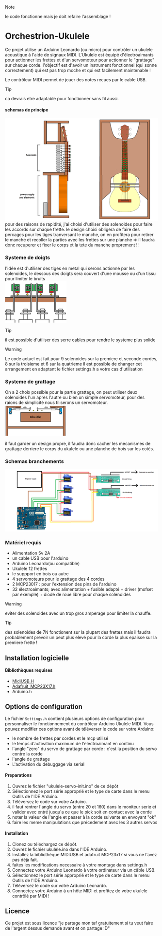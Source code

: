 > [!NOTE]
> le code fonctionne mais je doit refaire l'assemblage !

# Orchestrion-Ukulele

Ce projet utilise un Arduino Leonardo (ou micro) pour contrôler un ukulele acoustique à l'aide de signaux MIDI. 
L'Ukulele est équipé d'électroaimants pour actionner les frettes et d'un servomoteur pour actionner le "grattage" sur chaque corde.
l'objectif est d'avoir un instrument fonctionnel (qui sonne correctement) qui est pas trop moche et qui est facilement maintenable !

Le contrôleur MIDI permet de jouer des notes recues par le cable USB.
> [!TIP]
> ca devrais etre adaptable pour fonctionner sans fil aussi.

#### schemas de principe 
![schema principe](https://raw.githubusercontent.com/glloq/Orchestrion_ukulele/main/img/schemas%20principev2.png?raw=true)
pour des raisons de rapidité, j'ai choisi d'utiliser des solenoides pour faire les accords sur chaque frette.
le design choisi obligera de faire des percages pour les tiges tranversant le manche, on en profitera pour retirer le manche et recoller la parties avec les frettes sur une planche => il faudra donc recuperer et fixer le corps et la tete du manche proprement !!

### Systeme de doigts
l'idée est d'utiliser des tiges en metal qui serons actionné par les solenoides, le dessous des doigts sera couvert d'une mousse ou d'un tissu pour limiter le bruits  
<img src="https://raw.githubusercontent.com/glloq/Orchestrion_ukulele/main/img/doigts.png" alt="Your image title" width=40% height=40%/>
> [!TIP]
> il est possible d'utiliser des serre cables pour rendre le systeme plus solide 

> [!WARNING]
> Le code actuel est fait pour 9 solenoides sur la premiere et seconde cordes, 8 sur la troisieme et 6 sur la quatrieme
> il est possible de changer cet arrangement en adaptant le fichier settings.h a votre cas d'utilisation

### Systeme de grattage

On a 2 choix possible pour la partie grattage, on peut utiliser deux solenoides l'un après l'autre ou bien un simple servomoteur, pour des raions de simplicité nous tiliserons un servomoteur.
<img src="https://github.com/glloq/Orchestrion_ukulele/blob/main/img/grattage%20partsd.png" alt="Your image title" width=40% height=40%/>

il faut garder un design propre, il faudra donc cacher les mecanismes de grattage derriere le corps du ukulele ou une planche de bois sur les cotés.

### Schemas branchements
![schema electronique](https://github.com/glloq/Orchestrion_ukulele/blob/main/img/schemas.png?raw=true)

### Matériel requis
- Alimentation 5v 2A
- un cable USB pour l'arduino
- Arduino Leonardo(ou compatible) 
- Ukulele 12 frettes
- le suppport en bois ou autre 
- 4 servomoteurs pour le grattage des 4 cordes
- 2 MCP23017 : pour l'extension des pins de l'arduino
- 32 électroaimants; avec alimentation + fusible adapté + driver (mofset par exemple) + diode de roue libre pour chaque solenoides
  
> [!WARNING]
> eviter des solenoides avec un trop gros amperage pour limiter la chauffe.

> [!TIP]
> des solenoides de 7N fonctionent sur la plupart des frettes mais il faudra probablement prevoir un peut plus elevé pour la corde la plus epaisse sur la premiere frette !



## Installation logicielle

#### Bibliothèques requises

- [MidiUSB.H](https://github.com/arduino-libraries/MIDIUSB)
- [Adafruit_MCP23X17.h](https://github.com/adafruit/Adafruit-MCP23017-Arduino-Library)
- Arduino.h


## Options de configuration

Le fichier `Settings.h` contient plusieurs options de configuration pour personnaliser le fonctionnement du contrôleur Arduino Ukulele MIDI. 
Vous pouvez modifier ces options avant de téléverser le code sur votre Arduino:

- le nombre de frettes par cordes et le mcp utilisé
- le temps d'activation maximum de l'electroaimant en continu
- l'angle "zero" du servo de grattage par corde : c'est la position du servo contre la corde
- l'angle de grattage
- L'activation du debuggage via serial


#### Preparations
1. Ouvrez le fichier "ukulele-servo-init.ino" de ce dépôt
2. Sélectionnez le port série approprié et le type de carte dans le menu Outils de l'IDE Arduino.
3. Téléversez le code sur votre Arduino.
4. il faut rentrer l'angle du servo (entre 20 et 160) dans le moniteur serie et valider avec entré jusqu'a ce que le pick soit en contact avec la corde
5. noter la valeur de l'angle et passer à la corde suivante en envoyant "ok"
6. faire les meme manipulations que précedement avec les 3 autres servos 

#### Installation
1. Clonez ou téléchargez ce dépôt.
2. Ouvrez le fichier ukulele.ino dans l'IDE Arduino.
3. Installez la bibliothèque MIDIUSB et adafruit MCP23x17 si vous ne l'avez pas déjà fait.
4. faites les modifications necessaire à votre montage dans settings.h
5. Connectez votre Arduino Leonardo à votre ordinateur via un câble USB.
6. Sélectionnez le port série approprié et le type de carte dans le menu Outils de l'IDE Arduino.
7. Téléversez le code sur votre Arduino Leonardo.
8. Connectez votre Arduino à un hôte MIDI et profitez de votre ukulele contrôlé par MIDI !

## Licence

Ce projet est sous licence "je partage mon taf gratuitement si tu veut faire de l'argent dessus demande avant et on partage :D"
